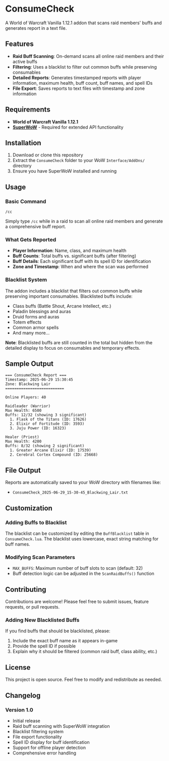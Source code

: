 # ConsumeCheck

A World of Warcraft Vanilla 1.12.1 addon that scans raid members' buffs and generates report in a text file.

## Features

- **Raid Buff Scanning**: On-demand scans all online raid members and their active buffs
- **Filtering**: Uses a blacklist to filter out common buffs while preserving consumables
- **Detailed Reports**: Generates timestamped reports with player information, maximum health, buff count, buff names, and spell IDs
- **File Export**: Saves reports to text files with timestamp and zone information

## Requirements

- **World of Warcraft Vanilla 1.12.1**
- **[SuperWoW](https://github.com/balakethelock/SuperWoW)** - Required for extended API functionality

## Installation

1. Download or clone this repository
2. Extract the `ConsumeCheck` folder to your WoW `Interface/AddOns/` directory
3. Ensure you have SuperWoW installed and running

## Usage

### Basic Command
```
/cc
```

Simply type `/cc` while in a raid to scan all online raid members and generate a comprehensive buff report.

### What Gets Reported

- **Player Information**: Name, class, and maximum health
- **Buff Counts**: Total buffs vs. significant buffs (after filtering)
- **Buff Details**: Each significant buff with its spell ID for identification
- **Zone and Timestamp**: When and where the scan was performed

### Blacklist System

The addon includes a blacklist that filters out common buffs while preserving important consumables. Blacklisted buffs include:

- Class buffs (Battle Shout, Arcane Intellect, etc.)
- Paladin blessings and auras
- Druid forms and auras
- Totem effects
- Common armor spells
- And many more...

**Note**: Blacklisted buffs are still counted in the total but hidden from the detailed display to focus on consumables and temporary effects.

## Sample Output

```
=== ConsumeCheck Report ===
Timestamp: 2025-06-29 15:30:45
Zone: Blackwing Lair
==========================

Online Players: 40

Raidleader (Warrior)
Max Health: 6500
Buffs: 12/32 (showing 3 significant)
  1. Flask of the Titans (ID: 17626)
  2. Elixir of Fortitude (ID: 3593)
  3. Juju Power (ID: 16323)

Healer (Priest)
Max Health: 4200
Buffs: 8/32 (showing 2 significant)
  1. Greater Arcane Elixir (ID: 17539)
  2. Cerebral Cortex Compound (ID: 25668)
```

## File Output

Reports are automatically saved to your WoW directory with filenames like:
- `ConsumeCheck_2025-06-29_15-30-45_Blackwing_Lair.txt`

## Customization

### Adding Buffs to Blacklist

The blacklist can be customized by editing the `BuffBlacklist` table in `ConsumeCheck.lua`. The blacklist uses lowercase, exact string matching for buff names.

### Modifying Scan Parameters

- `MAX_BUFFS`: Maximum number of buff slots to scan (default: 32)
- Buff detection logic can be adjusted in the `ScanRaidBuffs()` function

## Contributing

Contributions are welcome! Please feel free to submit issues, feature requests, or pull requests.

### Adding New Blacklisted Buffs

If you find buffs that should be blacklisted, please:
1. Include the exact buff name as it appears in-game
2. Provide the spell ID if possible
3. Explain why it should be filtered (common raid buff, class ability, etc.)

## License

This project is open source. Feel free to modify and redistribute as needed.

## Changelog

### Version 1.0
- Initial release
- Raid buff scanning with SuperWoW integration
- Blacklist filtering system
- File export functionality
- Spell ID display for buff identification
- Support for offline player detection
- Comprehensive error handling